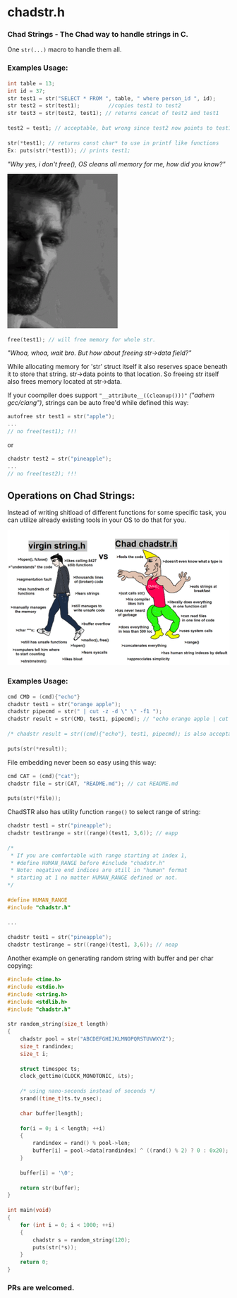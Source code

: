 # chadstr.h
### Chad Strings - The Chad way to handle strings in C.

One ```str(...)``` macro to handle them all.

### Examples Usage:
```c
int table = 13;
int id = 37; 
str test1 = str("SELECT * FROM ", table, " where person_id ", id);
str test2 = str(test1);         //copies test1 to test2
str test3 = str(test2, test1); // returns concat of test2 and test1

test2 = test1; // acceptable, but wrong since test2 now points to test1 not copies it.

str(*test1); // returns const char* to use in printf like functions
Ex: puts(str(*test1)); // prints test1;
```
*"Why yes, i don't free(), OS cleans all memory for me, how did you know?"*

<p>
  <img src="gc.gif" alt="animated" width="250" height="350" />
</p>

```c
free(test1); // will free memory for whole str.
```
*"Whoa, whoa, wait bro. But how about freeing str->data field?"*

While allocating memory for 'str' struct itself it also reserves space beneath it to store that string.
str->data points to that location. So freeing str itself also frees memory located at str->data.

If your coompiler does support ```"__attribute__((cleanup()))"``` *("aahem gcc/clang")*, strings can be auto free'd while defined this way:
```c
autofree str test1 = str("apple");
...
// no free(test1); !!!
```
or
```c
chadstr test2 = str("pineapple");
...
// no free(test2); !!!
```
## Operations on Chad Strings:
Instead of writing shitload of different functions for some specific task, you can utilize already existing tools in your OS to do that for you.

<p>
  <img src="meme.png" />
</p>

### Examples Usage:
```c
cmd CMD = (cmd){"echo"}
chadstr test1 = str("orange apple");
chadstr pipecmd = str(" | cut -z -d \" \" -f1 "); 
chadstr result = str(CMD, test1, pipecmd); // "echo orange apple | cut -z -d " " -f1" as you would do in shell

/* chadstr result = str((cmd){"echo"}, test1, pipecmd); is also acceptable */

puts(str(*result));
```
File embedding never been so easy using this way:
```c
cmd CAT = (cmd){"cat"};
chadstr file = str(CAT, "README.md"); // cat README.md

puts(str(*file));
```
ChadSTR also has utility function ```range()``` to select range of string:

```c
chadstr test1 = str("pineapple"); 
chadstr test1range = str((range)(test1, 3,6)); // eapp

/*
 * If you are comfortable with range starting at index 1,
 * #define HUMAN_RANGE before #include "chadstr.h"
 * Note: negative end indices are still in "human" format 
 * starting at 1 no matter HUMAN_RANGE defined or not.
*/

#define HUMAN_RANGE
#include "chadstr.h"

...

chadstr test1 = str("pineapple"); 
chadstr test1range = str((range)(test1, 3,6)); // neap

```
Another example on generating random string with buffer and per char copying:
```c
#include <time.h>
#include <stdio.h>
#include <string.h>
#include <stdlib.h>
#include "chadstr.h"

str random_string(size_t length)
{
    chadstr pool = str("ABCDEFGHIJKLMNOPQRSTUVWXYZ");
    size_t randindex;
    size_t i;

    struct timespec ts;
    clock_gettime(CLOCK_MONOTONIC, &ts);

    /* using nano-seconds instead of seconds */
    srand((time_t)ts.tv_nsec);

    char buffer[length];

    for(i = 0; i < length; ++i)
    {
        randindex = rand() % pool->len;
        buffer[i] = pool->data[randindex] ^ ((rand() % 2) ? 0 : 0x20);  
    }

    buffer[i] = '\0';

    return str(buffer);
}

int main(void)
{
    for (int i = 0; i < 1000; ++i)
    {
        chadstr s = random_string(120);
        puts(str(*s));
    }
    return 0;
}
```

### PRs are welcomed.
